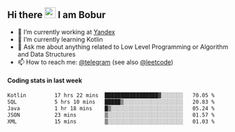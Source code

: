 ## Hi there <img src="https://media.giphy.com/media/hvRJCLFzcasrR4ia7z/giphy.gif" width="25px" height="25px"> I am Bobur

- 💼 I’m currently working at [Yandex](https://yandex.ru/)
- 🌱 I’m currently learning Kotlin
- 💬 Ask me about anything related to Low Level Programming or Algorithm and Data Structures
- 📫 How to reach me: [@telegram](https://t.me/octoant) (see also [@leetcode](https://leetcode.com/octoant/))    

#### Coding stats in last week

<!--START_SECTION:waka-->

```txt
Kotlin         17 hrs 22 mins  █████████████████▓░░░░░░░   70.05 %
SQL            5 hrs 10 mins   █████▒░░░░░░░░░░░░░░░░░░░   20.83 %
Java           1 hr 18 mins    █▒░░░░░░░░░░░░░░░░░░░░░░░   05.24 %
JSON           23 mins         ▒░░░░░░░░░░░░░░░░░░░░░░░░   01.57 %
XML            15 mins         ▒░░░░░░░░░░░░░░░░░░░░░░░░   01.03 %
```

<!--END_SECTION:waka-->
